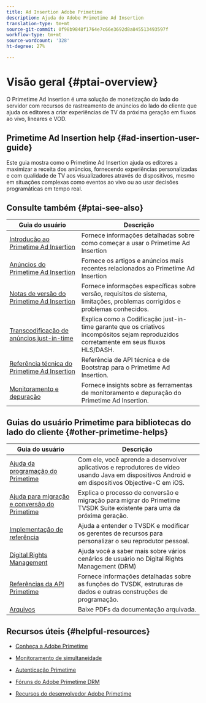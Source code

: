 ```yaml
---
title: Ad Insertion Adobe Primetime
description: Ajuda do Adobe Primetime Ad Insertion
translation-type: tm+mt
source-git-commit: 0f98b9848f1764e7c66e3692d8a845513493597f
workflow-type: tm+mt
source-wordcount: '328'
ht-degree: 27%

---
```



# Visão geral {#ptai-overview}

O Primetime Ad Insertion é uma solução de monetização do lado do servidor com recursos de rastreamento de anúncios do lado do cliente que ajuda os editores a criar experiências de TV da próxima geração em fluxos ao vivo, lineares e VOD.

## Primetime Ad Insertion help {#ad-insertion-user-guide}

Este guia mostra como o Primetime Ad Insertion ajuda os editores a maximizar a receita dos anúncios, fornecendo experiências personalizadas e com qualidade de TV aos visualizadores através de dispositivos, mesmo em situações complexas como eventos ao vivo ou ao usar decisões programáticas em tempo real.

## Consulte também {#ptai-see-also}

| Guia do usuário | Descrição |
|---|---|
| [Introdução ao Primetime Ad Insertion](getting-started/get-started-overview.md) | Fornece informações detalhadas sobre como começar a usar o Primetime Ad Insertion |
| [Anúncios do Primetime Ad Insertion](announcements/overview.md) | Fornece os artigos e anúncios mais recentes relacionados ao Primetime Ad Insertion |
| [Notas de versão do Primetime Ad Insertion](../release-notes/ptai-20x-release-notes.md) | Fornece informações específicas sobre versão, requisitos de sistema, limitações, problemas corrigidos e problemas conhecidos. |
| [Transcodificação de anúncios just-in-time](just-in-time-transcoding/jit-transcoding-overview.md) | Explica como a Codificação just-in-time garante que os criativos incompósitos sejam reproduzidos corretamente em seus fluxos HLS/DASH. |
| [Referência técnica do Primetime Ad Insertion](/help/primetime-ad-insertion/technical-reference/bootstrap-api.md) | Referência de API técnica e de Bootstrap para o Primetime Ad Insertion. |
| [Monitoramento e depuração](/help/primetime-ad-insertion/performance-monitoring-debugging-reporting/performance-overview.md) | Fornece insights sobre as ferramentas de monitoramento e depuração do Primetime Ad Insertion. |

## Guias do usuário Primetime para bibliotecas do lado do cliente {#other-primetime-helps}

| Guia do usuário | Descrição |
|---|---|
| [Ajuda da programação do Primetime](../programming/home.md) | Com ele, você aprende a desenvolver aplicativos e reprodutores de vídeo usando Java em dispositivos Android e em dispositivos Objective-C em iOS. |
| [Ajuda para migração e conversão do Primetime](../migration-guides/home.md) | Explica o processo de conversão e migração para migrar do Primetime TVSDK Suite existente para uma da próxima geração. |
| [Implementação de referência](../android-reference-implementation/home.md) | Ajuda a entender o TVSDK e modificar os gerentes de recursos para personalizar o seu reprodutor pessoal. |
| [Digital Rights Management](../digital-rights-management/home.md) | Ajuda você a saber mais sobre vários cenários de usuário no Digital Rights Management (DRM) |
| [Referências da API Primetime](../reference/api-references.md) | Fornece informações detalhadas sobre as funções do TVSDK, estruturas de dados e outras construções de programação. |
| [Arquivos](https://helpx.adobe.com/primetime/archives.html) | Baixe PDFs da documentação arquivada. |

## Recursos úteis {#helpful-resources}

* [Conheça a Adobe Primetime](https://www.adobe.com/in/marketing/primetime.html)

* [Monitoramento de simultaneidade](https://tve.helpdocsonline.com/concurrency-monitoring-introduction)

* [Autenticação Primetime](https://tve.helpdocsonline.com/home)

* [Fóruns do Adobe Primetime DRM](https://forums.adobe.com/community/adobe_access)

* [Recursos do desenvolvedor Adobe Primetime](https://www.adobe.com/devnet/primetime.html)
